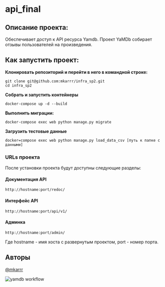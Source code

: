 # api_final

## Описание проекта:
 
Обеспечивает доступ к API ресурса Yamdb.
Проект YaMDb собирает отзывы пользователей на произведения.

## Как запустить проект:

**Клонировать репозиторий и перейти в него в командной строке:**

```
git clone git@github.com:mkarrr/infra_sp2.git
cd infra_sp2
```

**Собрать и запустить контейнеры**
```
docker-compose up -d --build 
```

**Выполнить миграции:**

```
docker-compose exec web python manage.py migrate
```

**Загрузить тестовые данные**

```
docker=compose exec web python manage.py load_data_csv [путь к папке с данными]
```

### URLs проекта

После установки проекта будут доступны следующие разделы:

#### Документация API

```
http://hostname:port/redoc/
```

#### Интерфейс API

```
http://hostname:port/api/v1/
```

#### Админка

```
http://hostname:port/admin/
```

Где hostname - имя хоста с развернутым проектом, port - номер порта.


## Авторы

[@mkarrr](https://github.com/mkarrr)

![yamdb workflow](https://github.com/mkarrr/yamdb_final/actions/workflows/yamdb_workflow.yml/badge.svg)
